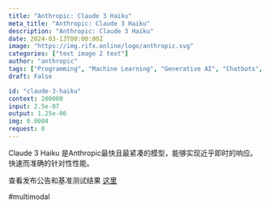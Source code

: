 ```yaml
---
title: "Anthropic: Claude 3 Haiku"
meta_title: "Anthropic: Claude 3 Haiku"
description: "Anthropic: Claude 3 Haiku"
date: 2024-03-13T00:00:00Z
image: "https://img.rifx.online/logo/anthropic.svg"
categories: ["text image 2 text"]
author: "anthropic"
tags: ["Programming", "Machine Learning", "Generative AI", "Chatbots", "Natural Language Processing"]
draft: False

id: "claude-3-haiku"
context: 200000
input: 2.5e-07
output: 1.25e-06
img: 0.0004
request: 0
---
```


Claude 3 Haiku 是Anthropic最快且最紧凑的模型，能够实现近乎即时的响应。快速而准确的针对性性能。

查看发布公告和基准测试结果 [这里](https://www.anthropic.com/news/claude-3-haiku)

#multimodal

